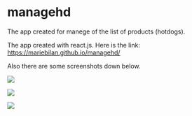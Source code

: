 # managehd
The app created for manege of the list of products (hotdogs). 

The app created with react.js. 
Here is the link: https://mariebilan.github.io/managehd/

Also there are some screenshots down below.

![](hdhotdog.png)

![](hdhotdog2.png)

![](hdhotdogedit.png)
